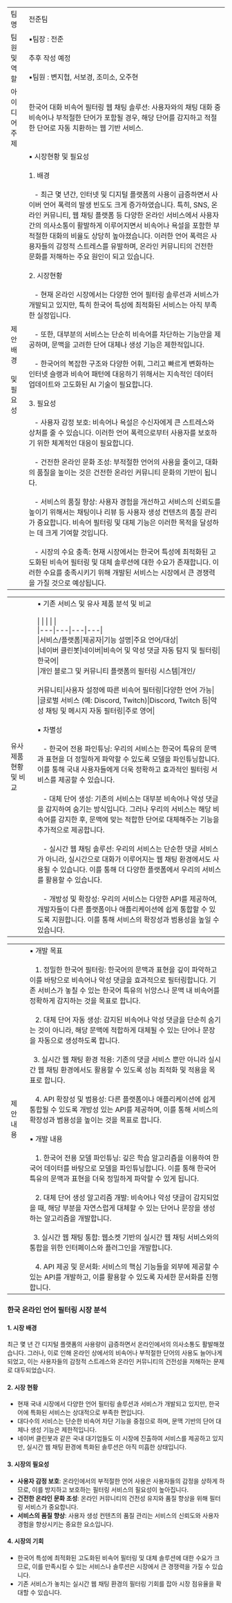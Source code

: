 |   |   |
|---|---|
|팀명|전준팀|
|팀원 및 역할|▪팀장 : 전준<br><br>추후 작성 예정<br><br>▪팀원 : 변지협, 서보경, 조미소, 오주현|
|아이디어 주제|한국어 대화 비속어 필터링 웹 채팅 솔루션: 사용자와의 채팅 대화 중 비속어나 부적절한 단어가 포함될 경우, 해당 단어를 감지하고 적절한 단어로 자동 치환하는 웹 기반 서비스.|
|제안 배경<br><br>및 필요성|▪ 시장현황 및 필요성<br><br>1. 배경<br><br>   - 최근 몇 년간, 인터넷 및 디지털 플랫폼의 사용이 급증하면서 사이버 언어 폭력의 발생 빈도도 크게 증가하였습니다. 특히, SNS, 온라인 커뮤니티, 웹 채팅 플랫폼 등 다양한 온라인 서비스에서 사용자 간의 의사소통이 활발하게 이루어지면서 비속어나 욕설을 포함한 부적절한 대화의 비율도 상당히 높아졌습니다. 이러한 언어 폭력은 사용자들의 감정적 스트레스를 유발하며, 온라인 커뮤니티의 건전한 문화를 저해하는 주요 원인이 되고 있습니다.<br><br>2. 시장현황<br><br>   - 현재 온라인 시장에서는 다양한 언어 필터링 솔루션과 서비스가 개발되고 있지만, 특히 한국어 특성에 최적화된 서비스는 아직 부족한 실정입니다.<br><br>   - 또한, 대부분의 서비스는 단순히 비속어를 차단하는 기능만을 제공하며, 문맥을 고려한 단어 대체나 생성 기능은 제한적입니다.<br><br>   - 한국어의 복잡한 구조와 다양한 어휘, 그리고 빠르게 변화하는 인터넷 슬랭과 비속어 패턴에 대응하기 위해서는 지속적인 데이터 업데이트와 고도화된 AI 기술이 필요합니다.<br><br>3. 필요성<br><br>   - 사용자 감정 보호: 비속어나 욕설은 수신자에게 큰 스트레스와 상처를 줄 수 있습니다. 이러한 언어 폭력으로부터 사용자를 보호하기 위한 체계적인 대응이 필요합니다.<br><br>   - 건전한 온라인 문화 조성: 부적절한 언어의 사용을 줄이고, 대화의 품질을 높이는 것은 건전한 온라인 커뮤니티 문화의 기반이 됩니다.<br><br>   - 서비스의 품질 향상: 사용자 경험을 개선하고 서비스의 신뢰도를 높이기 위해서는 채팅이나 리뷰 등 사용자 생성 컨텐츠의 품질 관리가 중요합니다. 비속어 필터링 및 대체 기능은 이러한 목적을 달성하는 데 크게 기여할 것입니다.<br><br>   - 시장의 수요 충족: 현재 시장에서는 한국어 특성에 최적화된 고도화된 비속어 필터링 및 대체 솔루션에 대한 수요가 존재합니다. 이러한 수요를 충족시키기 위해 개발된 서비스는 시장에서 큰 경쟁력을 가질 것으로 예상됩니다.|


|   |   |
|---|---|
|유사 제품 현황 및 비교|▪ 기존 서비스 및 유사 제품 분석 및 비교<br><br>\|   \|   \|   \|   \|<br>\|---\|---\|---\|---\|<br>\|서비스/플랫폼\|제공자\|기능 설명\|주요 언어/대상\|<br>\|네이버 클린봇\|네이버\|비속어 및 악성 댓글 자동 탐지 및 필터링\|한국어\|<br>\|개인 블로그 및 커뮤니티 플랫폼의 필터링 시스템\|개인/<br><br>커뮤니티\|사용자 설정에 따른 비속어 필터링\|다양한 언어 가능\|<br>\|글로벌 서비스 (예: Discord, Twitch)\|Discord, Twitch 등\|악성 채팅 및 메시지 자동 필터링\|주로 영어\|<br><br>▪ 차별성<br><br>   - 한국어 전용 파인튜닝: 우리의 서비스는 한국어 특유의 문맥과 표현을 더 정밀하게 파악할 수 있도록 모델을 파인튜닝합니다. 이를 통해 국내 사용자들에게 더욱 정확하고 효과적인 필터링 서비스를 제공할 수 있습니다.<br><br>   - 대체 단어 생성: 기존의 서비스는 대부분 비속어나 악성 댓글을 감지하여 숨기는 방식입니다. 그러나 우리의 서비스는 해당 비속어를 감지한 후, 문맥에 맞는 적합한 단어로 대체해주는 기능을 추가적으로 제공합니다.<br><br>   - 실시간 웹 채팅 솔루션: 우리의 서비스는 단순한 댓글 서비스가 아니라, 실시간으로 대화가 이루어지는 웹 채팅 환경에서도 사용될 수 있습니다. 이를 통해 더 다양한 플랫폼에서 우리의 서비스를 활용할 수 있습니다.<br><br>   - 개방성 및 확장성: 우리의 서비스는 다양한 API를 제공하여, 개발자들이 다른 플랫폼이나 애플리케이션에 쉽게 통합할 수 있도록 지원합니다. 이를 통해 서비스의 확장성과 범용성을 높일 수 있습니다.|

|   |   |
|---|---|
|제안 내용|▪ 개발 목표<br><br>   1. 정밀한 한국어 필터링: 한국어의 문맥과 표현을 깊이 파악하고 이를 바탕으로 비속어나 악성 댓글을 효과적으로 필터링합니다. 기존 서비스가 놓칠 수 있는 한국어 특유의 뉘앙스나 문맥 내 비속어를 정확하게 감지하는 것을 목표로 합니다.<br><br>   2. 대체 단어 자동 생성: 감지된 비속어나 악성 댓글을 단순히 숨기는 것이 아니라, 해당 문맥에 적합하게 대체될 수 있는 단어나 문장을 자동으로 생성하도록 합니다.<br><br>  3. 실시간 웹 채팅 환경 적용: 기존의 댓글 서비스 뿐만 아니라 실시간 웹 채팅 환경에서도 활용할 수 있도록 성능 최적화 및 적용을 목표로 합니다.<br><br>   4. API 확장성 및 범용성: 다른 플랫폼이나 애플리케이션에 쉽게 통합될 수 있도록 개방성 있는 API를 제공하며, 이를 통해 서비스의 확장성과 범용성을 높이는 것을 목표로 합니다.<br><br>▪ 개발 내용<br><br>   1. 한국어 전용 모델 파인튜닝: 깊은 학습 알고리즘을 이용하여 한국어 데이터를 바탕으로 모델을 파인튜닝합니다. 이를 통해 한국어 특유의 문맥과 표현을 더욱 정밀하게 파악할 수 있게 됩니다.<br><br>   2. 대체 단어 생성 알고리즘 개발: 비속어나 악성 댓글이 감지되었을 때, 해당 부분을 자연스럽게 대체할 수 있는 단어나 문장을 생성하는 알고리즘을 개발합니다.<br><br>  3. 실시간 웹 채팅 통합: 웹소켓 기반의 실시간 웹 채팅 서비스와의 통합을 위한 인터페이스와 플러그인을 개발합니다.<br><br>   4. API 제공 및 문서화: 서비스의 핵심 기능들을 외부에 제공할 수 있는 API를 개발하고, 이를 활용할 수 있도록 자세한 문서화를 진행합니다.|
### 한국 온라인 언어 필터링 시장 분석

#### 1. **시장 배경**

최근 몇 년 간 디지털 플랫폼의 사용량이 급증하면서 온라인에서의 의사소통도 활발해졌습니다. 그러나, 이로 인해 온라인 상에서의 비속어나 부적절한 단어의 사용도 늘어나게 되었고, 이는 사용자들의 감정적 스트레스와 온라인 커뮤니티의 건전성을 저해하는 문제로 대두되었습니다.

#### 2. **시장 현황**

- 현재 국내 시장에서 다양한 언어 필터링 솔루션과 서비스가 개발되고 있지만, 한국어에 특화된 서비스는 상대적으로 부족한 편입니다.
- 대다수의 서비스는 단순한 비속어 차단 기능을 중점으로 하며, 문맥 기반의 단어 대체나 생성 기능은 제한적입니다.
- 네이버 클린봇과 같은 국내 대기업들도 이 시장에 진출하여 서비스를 제공하고 있지만, 실시간 웹 채팅 환경에 특화된 솔루션은 아직 미흡한 상태입니다.

#### 3. **시장의 필요성**

- **사용자 감정 보호**: 온라인에서의 부적절한 언어 사용은 사용자들의 감정을 상하게 하므로, 이를 방지하고 보호하는 필터링 서비스의 필요성이 높아집니다.
- **건전한 온라인 문화 조성**: 온라인 커뮤니티의 건전성 유지와 품질 향상을 위해 필터링 서비스가 중요합니다.
- **서비스의 품질 향상**: 사용자 생성 컨텐츠의 품질 관리는 서비스의 신뢰도와 사용자 경험을 향상시키는 중요한 요소입니다.

#### 4. **시장의 기회**

- 한국어 특성에 최적화된 고도화된 비속어 필터링 및 대체 솔루션에 대한 수요가 크므로, 이를 만족시킬 수 있는 서비스나 솔루션은 시장에서 큰 경쟁력을 가질 수 있습니다.
- 기존 서비스가 놓치는 실시간 웹 채팅 환경의 필터링 기회를 잡아 시장 점유율을 확대할 수 있습니다.